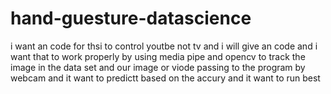 # hand-guesture-datascience

i want an code for thsi to control youtbe not tv and i will give an code and i want that to work properly by using media pipe and opencv to track the image in the data set and our image or viode passing to the program by webcam and it want to predictt based on the accury and it want to run best
